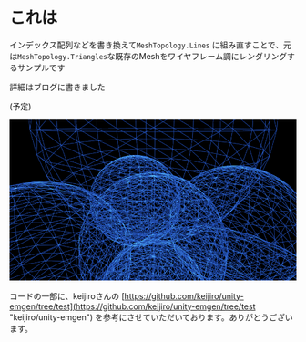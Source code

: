 # これは

インデックス配列などを書き換えて``MeshTopology.Lines`` に組み直すことで、元は``MeshTopology.Triangles``な既存のMeshをワイヤフレーム調にレンダリングするサンプルです

詳細はブログに書きました

(予定)

![Lines](Lines.png)

コードの一部に、keijiroさんの [https://github.com/keijiro/unity-emgen/tree/test](https://github.com/keijiro/unity-emgen/tree/test "keijiro/unity-emgen") を参考にさせていただいております。ありがとうございます。
